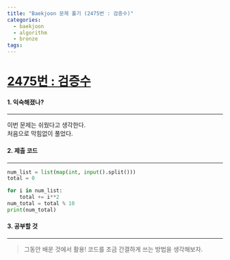 ```yaml
---
title: "Baekjoon 문제 풀기 (2475번 : 검증수)"
categories:
  - baekjoon
  - algorithm
  - bronze
tags:
---
```



# [2475번 : 검증수](https://www.acmicpc.net/problem/2475)

#### 1. 익숙해졌나?
---

이번 문제는 쉬웠다고 생각한다.  
처음으로 막힘없이 풀었다.

#### 2. 제출 코드 
---


```python
num_list = list(map(int, input().split()))
total = 0

for i in num_list:
    total += i**2
num_total = total % 10
print(num_total)

```

#### 3. 공부할 것
---

> 그동안 배운 것에서 활용!
> 코드를 조금 간결하게 쓰는 방법을 생각해보자.



